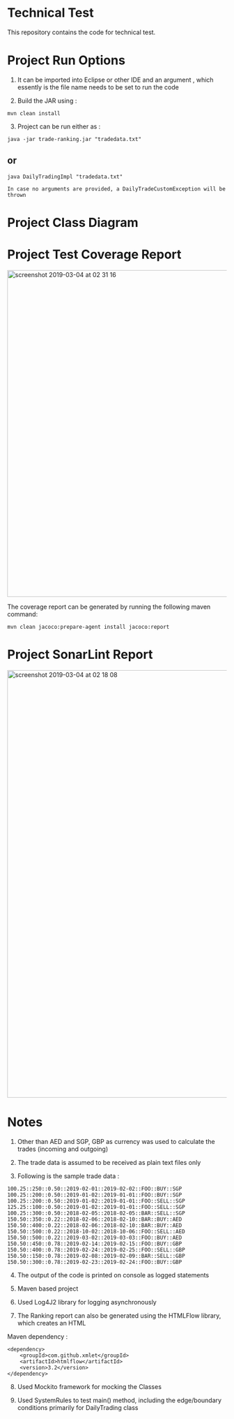 # Technical Test

This repository contains the code for technical test.

# Project Run Options

1. It can be imported into Eclipse or other IDE and an argument , which essently is the file name needs to be set to run the code

2. Build the JAR using :

```
mvn clean install
```

3. Project can be run either as :

```
java -jar trade-ranking.jar "tradedata.txt"
```

## or ## 

```
java DailyTradingImpl "tradedata.txt"
```

`In case no arguments are provided, a DailyTradeCustomException will be thrown`

# Project Class Diagram


# Project Test Coverage Report

<img width="749" alt="screenshot 2019-03-04 at 02 31 16" src="https://user-images.githubusercontent.com/7010363/53701691-a38ab780-3e25-11e9-8f6a-c15dd7d1f50f.png">

The coverage report can be generated by running the following maven command:

```
mvn clean jacoco:prepare-agent install jacoco:report
```

# Project SonarLint Report

<img width="980" alt="screenshot 2019-03-04 at 02 18 08" src="https://user-images.githubusercontent.com/7010363/53701472-de8beb80-3e23-11e9-9107-de5bd19c1637.png">

# Notes

1. Other than AED and SGP, GBP as currency was used to calculate the trades (incoming and outgoing)

2. The trade data is assumed to be received as plain text files only

3. Following is the sample trade data :

```
100.25::250::0.50::2019-02-01::2019-02-02::FOO::BUY::SGP
100.25::200::0.50::2019-01-02::2019-01-01::FOO::BUY::SGP
100.25::200::0.50::2019-01-02::2019-01-01::FOO::SELL::SGP
125.25::100::0.50::2019-01-02::2019-01-01::FOO::SELL::SGP
100.25::300::0.50::2018-02-05::2018-02-05::BAR::SELL::SGP
150.50::350::0.22::2018-02-06::2018-02-10::BAR::BUY::AED
150.50::400::0.22::2018-02-06::2018-02-10::BAR::BUY::AED
150.50::500::0.22::2018-10-02::2018-10-06::FOO::SELL::AED
150.50::500::0.22::2019-03-02::2019-03-03::FOO::BUY::AED
150.50::450::0.78::2019-02-14::2019-02-15::FOO::BUY::GBP
150.50::400::0.78::2019-02-24::2019-02-25::FOO::SELL::GBP
150.50::150::0.78::2019-02-08::2019-02-09::BAR::SELL::GBP
150.50::300::0.78::2019-02-23::2019-02-24::FOO::BUY::GBP

```

4. The output of the code is printed on console as logged statements

5. Maven based project

6. Used Log4J2 library for logging asynchronously

7. The Ranking report can also be generated using the HTMLFlow library, which creates an HTML 

Maven dependency :

```
<dependency>
    <groupId>com.github.xmlet</groupId>
    <artifactId>htmlflow</artifactId>
    <version>3.2</version>
</dependency>
```


8. Used Mockito framework for mocking the Classes

9. Used SystemRules to test main() method, including the edge/boundary conditions primarily for DailyTrading class


